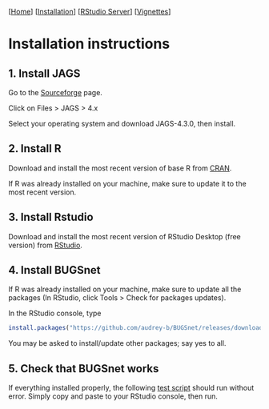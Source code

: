 [[Home](index.md)] [[Installation](instructions.md)] [[RStudio Server](https://spintechit.com/bugsnet-demo-request/)] [[Vignettes](vignettes)]

# Installation instructions

## 1\. Install JAGS

Go to the [Sourceforge](https://sourceforge.net/projects/mcmc-jags/)
page.

Click on Files \> JAGS \> 4.x

Select your operating system and download JAGS-4.3.0, then install.

## 2\. Install R

Download and install the most recent version of base R from
[CRAN](https://cran.r-project.org/).

If R was already installed on your machine, make sure to update it to the most recent version.

## 3\. Install Rstudio

Download and install the most recent version of RStudio Desktop (free
version) from
[RStudio](https://www.rstudio.com/products/rstudio/download).

## 4\. Install BUGSnet

If R was already installed on your machine, make sure to update all the packages (In RStudio, click Tools > Check for packages updates).

In the RStudio console, type

``` r
install.packages("https://github.com/audrey-b/BUGSnet/releases/download/v1.0.3/BUGSnet_1.0.3.tar.gz", repos = NULL, type = "source", dependencies = TRUE)
```

You may be asked to install/update other packages; say yes to all.

## 5\. Check that BUGSnet works

If everything installed properly, the following [test script](testscript.txt) should run without error. Simply copy and paste to your RStudio console, then run.
